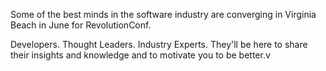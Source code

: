 Some of the best minds in the software industry are converging in Virginia Beach in June for RevolutionConf.

Developers. Thought Leaders. Industry Experts. They'll be here to share their insights and knowledge and to motivate you to be better.v
